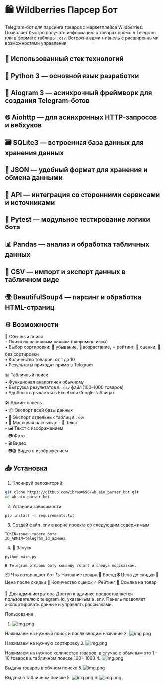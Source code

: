 # 🛍️ Wildberries Парсер Бот

Telegram-бот для парсинга товаров с маркетплейса Wildberries. Позволяет быстро получать информацию о товарах прямо в Telegram или в формате таблицы `.csv`. Встроена админ-панель с расширенными возможностями управления.


##  🚀 Использованный стек технологий
##  🔹 Python 3 — основной язык разработки
##  🤖 Aiogram 3 — асинхронный фреймворк для создания Telegram-ботов
##  🌐 Aiohttp — для асинхронных HTTP-запросов и вебхуков
##  🗃️ SQLite3 — встроенная база данных для хранения данных
##  📁 JSON — удобный формат для хранения и обмена данными
##  🔌 API — интеграция со сторонними сервисами и источниками
##  🧪 Pytest — модульное тестирование логики бота
##  📊 Pandas — анализ и обработка табличных данных
##  🧾 CSV — импорт и экспорт данных в табличном виде
##  🌍 BeautifulSoup4 — парсинг и обработка HTML-страниц

## ⚙️ Возможности

🔎 Обычный поиск  
  • Поиск по ключевым словам (например: игры)  
  • Выбор сортировки: 🔽 убывание, 🔼 возрастание, ⭐ рейтинг, 💬 оценки, 🚫 без сортировки  
  • Количество товаров: от 1 до 10  
  • Результаты приходят прямо в Telegram

📊 Табличный поиск  
  • Функционал аналогичен обычному  
  • Выгрузка результатов в `.csv` файл (100–1000 товаров)  
  • Удобно открывается в Excel или Google Таблицах

🛠️ Админ-панель  
  • 📦 Экспорт всей базы данных  
  • 📁 Экспорт отдельных таблиц в `.csv`  
  • 📢 Массовая рассылка:
    - 📝 Текст  
    - 🖼️ Текст с изображением  
    - 📷 Фото  
    - 🎬 Видео  
    - 📷🎬 Видео с изображением

## 📥 Установка

1. Клонируй репозиторий:

```bash
git clone https://github.com/ibras0696/wb_aio_parser_bot.git
cd wb_aio_parser_bot
```

2. Установи зависимости:
```
pip install -r requirements.txt
```

3. Создай файл .env в корне проекта со следующим содержимым:
```
TOKEN=токен_твоего_бота
ID_ADMIN=telegram_id_админа
```

4. 🚀 Запуск
```
python main.py

В Telegram отправь боту команду /start и следуй подсказкам.
```

📦 Что возвращает бот
🏷️ Название товара
🏢 Бренд
💲 Цена до скидки
💸 Цена после скидки
💬 Количество оценок
⭐ Рейтинг
🔗 Ссылка на товар


👤 Для администратора
Доступ к админке предоставляется пользователю с telegram_id, указанным в .env.
Панель позволяет экспортировать данные и управлять рассылками.

Пользование
1. ![img.png](utils/img/start.png)


Нажимаем на нужный поиск и после вводим название
2. ![img.png](utils/img/search.png)

Нажимаем на нужную сортировку
3. ![img.png](utils/img/sorting.png)

Нажимаем на нужное количество товаров, в случае 
  с обычным это 1 - 10 товаров
  в табличном поиске 100 - 1000
4. ![img.png](utils/img/total_kard.png)

Выдача товаров в обчном поиске
5. ![img.png](utils/img/default_result.png)

Выдача в табличном поиске
5. ![img.png](utils/img/table_search_result.png)
6. ![img.png](utils/img/table_search_result_2.png)
 
 

